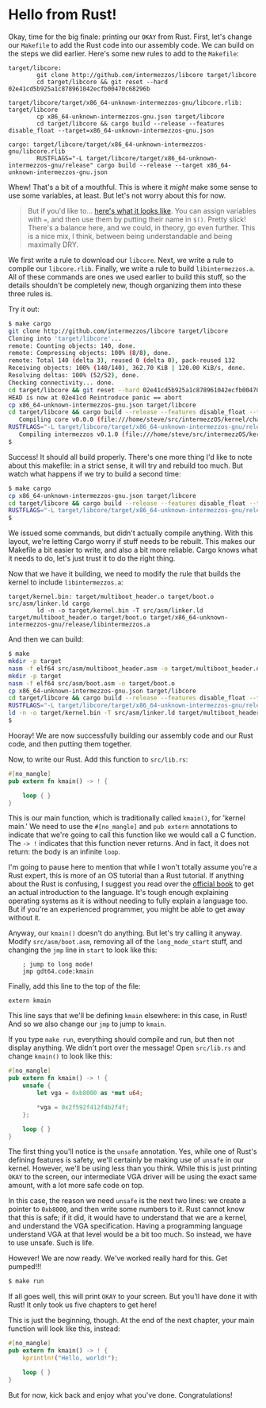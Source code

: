 # Hello from Rust!

Okay, time for the big finale: printing our `OKAY` from Rust. First, let's
change our `Makefile` to add the Rust code into our assembly code. We can build
on the steps we did earlier. Here's some new rules to add to the `Makefile`:

```make
target/libcore:
        git clone http://github.com/intermezzos/libcore target/libcore
        cd target/libcore && git reset --hard 02e41cd5b925a1c878961042ecfb00470c68296b

target/libcore/target/x86_64-unknown-intermezzos-gnu/libcore.rlib: target/libcore
        cp x86_64-unknown-intermezzos-gnu.json target/libcore
        cd target/libcore && cargo build --release --features disable_float --target=x86_64-unknown-intermezzos-gnu.json

cargo: target/libcore/target/x86_64-unknown-intermezzos-gnu/libcore.rlib
        RUSTFLAGS="-L target/libcore/target/x86_64-unknown-intermezzos-gnu/release" cargo build --release --target x86_64-unknown-intermezzos-gnu.json
```

Whew! That's a bit of a mouthful. This is where it _might_ make some sense to
use some variables, at least. But let's not worry about this for now.

> But if you'd like to... [here's what it looks
> like](https://github.com/intermezzOS/kernel/blob/master/chapter_05/AlternateMakefile).
> You can assign variables with `=`, and then use them by putting their name in
> `$()`. Pretty slick! There's a balance here, and we could, in theory, go even
> further. This is a nice mix, I think, between being understandable and being
> maximally DRY.

We first write a rule to download our `libcore`. Next, we write a rule to
compile our `libcore.rlib`. Finally, we write a rule to build
`libintermezzos.a`. All of these commands are ones we used earlier to build
this stuff, so the details shouldn't be completely new, though organizing them
into these three rules is.

Try it out:

```bash
$ make cargo
git clone http://github.com/intermezzos/libcore target/libcore
Cloning into 'target/libcore'...
remote: Counting objects: 140, done.
remote: Compressing objects: 100% (8/8), done.
remote: Total 140 (delta 3), reused 0 (delta 0), pack-reused 132
Receiving objects: 100% (140/140), 362.70 KiB | 120.00 KiB/s, done.
Resolving deltas: 100% (52/52), done.
Checking connectivity... done.
cd target/libcore && git reset --hard 02e41cd5b925a1c878961042ecfb00470c68296b
HEAD is now at 02e41cd Reintroduce panic == abort
cp x86_64-unknown-intermezzos-gnu.json target/libcore
cd target/libcore && cargo build --release --features disable_float --target=x86_64-unknown-intermezzos-gnu.json
   Compiling core v0.0.0 (file:///home/steve/src/intermezzOS/kernel/chapter_05/target/libcore)
RUSTFLAGS="-L target/libcore/target/x86_64-unknown-intermezzos-gnu/release" cargo build --target x86_64-unknown-intermezzos-gnu.json
   Compiling intermezzos v0.1.0 (file:///home/steve/src/intermezzOS/kernel/chapter_05)
$
```

Success! It should all build properly. There's one more thing I'd like to note
about this makefile: in a strict sense, it will try and rebuild too much. But
watch what happens if we try to build a second time:

```bash
$ make cargo
cp x86_64-unknown-intermezzos-gnu.json target/libcore
cd target/libcore && cargo build --release --features disable_float --target=x86_64-unknown-intermezzos-gnu.json
RUSTFLAGS="-L target/libcore/target/x86_64-unknown-intermezzos-gnu/release" cargo build --target x86_64-unknown-intermezzos-gnu.json
$
```

We issued some commands, but didn't actually compile anything. With this
layout, we're letting Cargo worry if stuff needs to be rebuilt. This makes
our Makefile a bit easier to write, and also a bit more reliable. Cargo
knows what it needs to do, let's just trust it to do the right thing.

Now that we have it building, we need to modify the rule that builds the kernel
to include `libintermezzos.a`:

```make
target/kernel.bin: target/multiboot_header.o target/boot.o src/asm/linker.ld cargo
        ld -n -o target/kernel.bin -T src/asm/linker.ld target/multiboot_header.o target/boot.o target/x86_64-unknown-intermezzos-gnu/release/libintermezzos.a
```

And then we can build:

```bash
$ make
mkdir -p target
nasm -f elf64 src/asm/multiboot_header.asm -o target/multiboot_header.o
mkdir -p target
nasm -f elf64 src/asm/boot.asm -o target/boot.o
cp x86_64-unknown-intermezzos-gnu.json target/libcore
cd target/libcore && cargo build --release --features disable_float --target=x86_64-unknown-intermezzos-gnu.json
RUSTFLAGS="-L target/libcore/target/x86_64-unknown-intermezzos-gnu/release" cargo build --release --target x86_64-unknown-intermezzos-gnu.json
ld -n -o target/kernel.bin -T src/asm/linker.ld target/multiboot_header.o target/boot.o target/x86_64-unknown-intermezzos-gnu/release/libintermezzos.a
$
```

Hooray! We are now successfully building our assembly code and our Rust code, and then putting them together.

Now, to write our Rust. Add this function to `src/lib.rs`:

```rust
#[no_mangle]
pub extern fn kmain() -> ! {

    loop { }
}
```

This is our main function, which is traditionally called `kmain()`, for 'kernel
main.' We need to use the `#[no_mangle]` and `pub extern` annotations to indicate
that we're going to call this function like we would call a C function. The `-> !`
indicates that this function never returns. And in fact, it does not return:
the body is an infinite `loop`.

I'm going to pause here to mention that while I won't totally assume you're a
Rust expert, this is more of an OS tutorial than a Rust tutorial. If anything
about the Rust is confusing, I suggest you read over the [official book] to get
an actual introduction to the language. It's tough enough explaining operating
systems as it is without needing to fully explain a language too. But if you're
an experienced programmer, you might be able to get away without it.

[official book]: http://doc.rust-lang.org/book

Anyway, our `kmain()` doesn't do anything. But let's try calling it anyway.
Modify `src/asm/boot.asm`, removing all of the `long_mode_start` stuff,
and changing the `jmp` line in `start` to look like this:

```x86asm
    ; jump to long mode!
    jmp gdt64.code:kmain
```

Finally, add this line to the top of the file:

```x86asm
extern kmain
```

This line says that we'll be defining `kmain` elsewhere: in this case, in Rust!
And so we also change our `jmp` to jump to `kmain`.

If you type `make run`, everything should compile and run, but then not display
anything. We didn't port over the message! Open `src/lib.rs` and change `kmain()`
to look like this:

```rust
#[no_mangle]
pub extern fn kmain() -> ! {
    unsafe {
        let vga = 0xb8000 as *mut u64;

        *vga = 0x2f592f412f4b2f4f;
    };

    loop { }
}
```

The first thing you'll notice is the `unsafe` annotation. Yes, while one of
Rust's defining features is safety, we'll certainly be making use of `unsafe`
in our kernel. However, we'll be using less than you think. While this is just
printing `OKAY` to the screen, our intermediate VGA driver will be using the
exact same amount, with a lot more safe code on top.

In this case, the reason we need `unsafe` is the next two lines: we create a
pointer to `0xb8000`, and then write some numbers to it. Rust cannot know that
this is safe; if it did, it would have to understand that we are a kernel,
and understand the VGA specification. Having a programming language understand
VGA at that level would be a bit too much. So instead, we have to use unsafe.
Such is life.

However! We are now ready. We've worked really hard for this. Get pumped!!!

```bash
$ make run
```

If all goes well, this will print `OKAY` to your screen. But you'll have done
it with Rust! It only took us five chapters to get here!

This is just the beginning, though. At the end of the next chapter, your
main function will look like this, instead:

```rust
#[no_mangle]
pub extern fn kmain() -> ! {
    kprintln!("Hello, world!");

    loop { }
}
```

But for now, kick back and enjoy what you've done. Congratulations!
